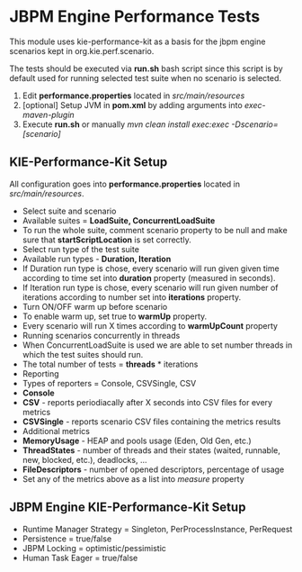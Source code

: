 # JBPM Engine Performance Tests

This module uses kie-performance-kit as a basis for the jbpm engine scenarios kept in org.kie.perf.scenario.

The tests should be executed via **run.sh** bash script since this script is by default used for running selected test suite when no scenario is selected.

1. Edit **performance.properties** located in *src/main/resources*
2. [optional] Setup JVM in **pom.xml** by adding arguments into *exec-maven-plugin*
3. Execute **run.sh** or manually *mvn clean install exec:exec -Dscenario=[scenario]*

## KIE-Performance-Kit Setup

All configuration goes into **performance.properties** located in *src/main/resources*.

* Select suite and scenario
 * Available suites = **LoadSuite, ConcurrentLoadSuite**
 * To run the whole suite, comment scenario property to be null and make sure that **startScriptLocation** is set correctly.
* Select run type of the test suite
 * Available run types - **Duration, Iteration**
 * If Duration run type is chose, every scenario will run given given time according to time set into **duration** property (measured in seconds).
 * If Iteration run type is chose, every scenario will run given number of iterations according to number set into **iterations** property.
* Turn ON/OFF warm up before scenario
 * To enable warm up, set true to **warmUp** property.
 * Every scenario will run X times according to **warmUpCount** property
* Running scenarios concurrently in threads
 * When ConcurrentLoadSuite is used we are able to set number threads in which the test suites should run.
 * The total number of tests = **threads** * iterations
* Reporting
 * Types of reporters = Console, CSVSingle, CSV
 * **Console**
 * **CSV** - reports periodiacally after X seconds into CSV files for every metrics
 * **CSVSingle** - reports scenario CSV files containing the metrics results
* Additional metrics
 * **MemoryUsage** - HEAP and pools usage (Eden, Old Gen, etc.)
 * **ThreadStates** - number of threads and their states (waited, runnable, new, blocked, etc.), deadlocks, ...
 * **FileDescriptors** - number of opened descriptors, percentage of usage
 * Set any of the metrics above as a list into *measure* property

## JBPM Engine KIE-Performance-Kit Setup

* Runtime Manager Strategy = Singleton, PerProcessInstance, PerRequest
* Persistence = true/false
* JBPM Locking = optimistic/pessimistic
* Human Task Eager = true/false

